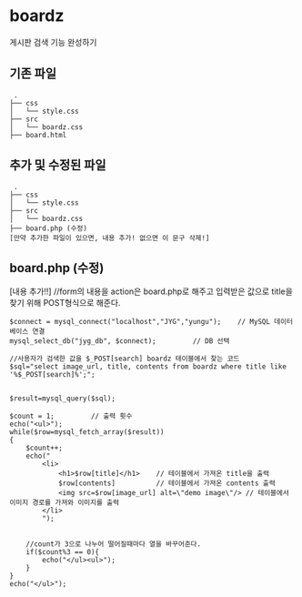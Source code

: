 # boardz
게시판 검색 기능 완성하기

## 기존 파일
```
 .
├── css
│   └── style.css
├── src
│   └── boardz.css
├── board.html
```

## 추가 및 수정된 파일
```
 .
├── css
│   └── style.css
├── src
│   └── boardz.css
├── board.php (수정)
[만약 추가한 파일이 있으면, 내용 추가! 없으면 이 문구 삭제!]
```

## board.php (수정)
[내용 추가!!]
//form의 내용을 action은 board.php로 해주고 입력받은 값으로 title을 찾기 위해 POST형식으로 해준다.
<form class="example" action="board.php" method="POST">



    $connect = mysql_connect("localhost","JYG","yungu");    // MySQL 데이터베이스 연결
    mysql_select_db("jyg_db", $connect);         // DB 선택
    
    //사용자가 검색한 값을 $_POST[search] boardz 테이블에서 찾는 코드
    $sql="select image_url, title, contents from boardz where title like '%$_POST[search]%';"; 
    
    
    $result=mysql_query($sql);  
    
    $count = 1;         // 출력 횟수
    echo("<ul>");
    while($row=mysql_fetch_array($result))
    {
        $count++;
        echo("                   
            <li>
                <h1>$row[title]</h1>    // 테이블에서 가져온 title을 출력
                $row[contents]          // 테이블에서 가져온 contents 출력
                <img src=$row[image_url] alt=\"demo image\"/> // 테이블에서 이미지 경로를 가져와 이미지를 출력
            </li>        
            ");
    
    
        //count가 3으로 나누어 떨어질때마다 열을 바꾸어준다.
        if($count%3 == 0){
            echo("</ul><ul>"); 
        }
    }
    echo("</ul>");

